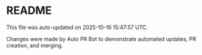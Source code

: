 # README

This file was auto-updated on 2025-10-16 15:47:57 UTC.

Changes were made by Auto PR Bot to demonstrate automated updates, PR creation, and merging.
